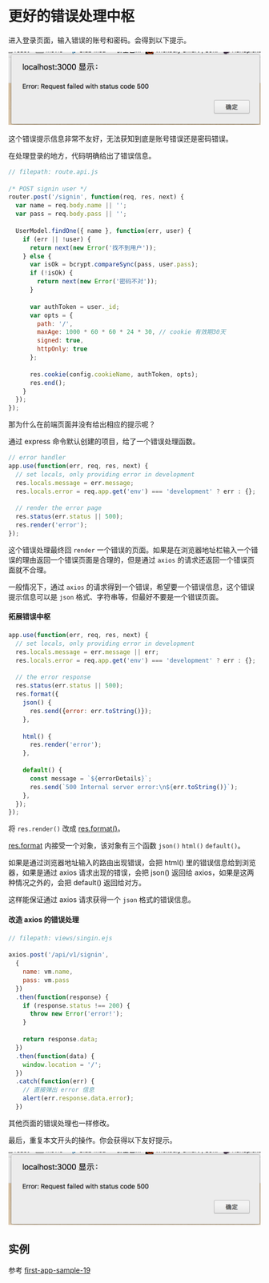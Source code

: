# 更好的错误处理中枢

进入登录页面，输入错误的账号和密码。会得到以下提示。

![](assets/error-1.png)

这个错误提示信息非常不友好，无法获知到底是账号错误还是密码错误。

在处理登录的地方，代码明确给出了错误信息。

```js
// filepath: route.api.js

/* POST signin user */
router.post('/signin', function(req, res, next) {
  var name = req.body.name || '';
  var pass = req.body.pass || '';

  UserModel.findOne({ name }, function(err, user) {
    if (err || !user) {
      return next(new Error('找不到用户'));
    } else {
      var isOk = bcrypt.compareSync(pass, user.pass);
      if (!isOk) {
        return next(new Error('密码不对'));
      }

      var authToken = user._id;
      var opts = {
        path: '/',
        maxAge: 1000 * 60 * 60 * 24 * 30, // cookie 有效期30天
        signed: true,
        httpOnly: true
      };

      res.cookie(config.cookieName, authToken, opts);
      res.end();
    }
  });
});
```

那为什么在前端页面并没有给出相应的提示呢？

通过 express 命令默认创建的项目，给了一个错误处理函数。

```js
// error handler
app.use(function(err, req, res, next) {
  // set locals, only providing error in development
  res.locals.message = err.message;
  res.locals.error = req.app.get('env') === 'development' ? err : {};

  // render the error page
  res.status(err.status || 500);
  res.render('error');
});
```

这个错误处理最终回 `render` 一个错误的页面。如果是在浏览器地址栏输入一个错误的理由返回一个错误页面是合理的，但是通过 `axios` 的请求还返回一个错误页面就不合理。

一般情况下，通过 `axios` 的请求得到一个错误，希望要一个错误信息，这个错误提示信息可以是 `json` 格式、字符串等，但最好不要是一个错误页面。

#### 拓展错误中枢

```js
app.use(function(err, req, res, next) {
  // set locals, only providing error in development
  res.locals.message = err.message || err;
  res.locals.error = req.app.get('env') === 'development' ? err : {};

  // the error response
  res.status(err.status || 500);
  res.format({
    json() {
      res.send({error: err.toString()});
    },

    html() {
      res.render('error');
    },

    default() {
      const message = `${errorDetails}`;
      res.send(`500 Internal server error:\n${err.toString()}`);
    },
  });
});
```

将 `res.render()` 改成 [res.format()](http://www.expressjs.com.cn/4x/api.html#res.format)。

[res.format](http://www.expressjs.com.cn/4x/api.html#res.format) 内接受一个对象，该对象有三个函数 `json()` `html()` `default()`。

如果是通过浏览器地址输入的路由出现错误，会把 html() 里的错误信息给到浏览器，如果是通过 axios 请求出现的错误，会把 json() 返回给 axios，如果是这两种情况之外的，会把 default() 返回给对方。

这样能保证通过 axios 请求获得一个 `json` 格式的错误信息。

#### 改造 axios 的错误处理

```js
// filepath: views/singin.ejs

axios.post('/api/v1/signin',
  {
    name: vm.name,
    pass: vm.pass
  })
  .then(function(response) {
    if (response.status !== 200) {
      throw new Error('error!');
    }

    return response.data;
  })
  .then(function(data) {
    window.location = '/';
  })
  .catch(function(err) {
    // 直接弹出 error 信息
    alert(err.response.data.error);
  })
```

其他页面的错误处理也一样修改。

最后，重复本文开头的操作。你会获得以下友好提示。

![](assets/error-1.png)

## 实例

参考 [first-app-sample-19](https://github.com/xugy0926/learn-webapp-sample/tree/master/first-app-sample-19)
